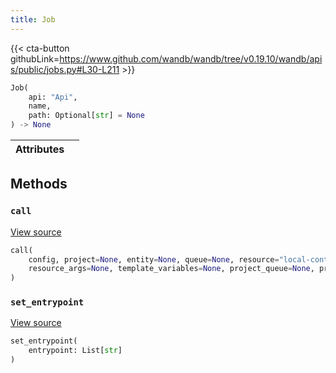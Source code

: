 ```yaml
---
title: Job
---
```


{{< cta-button githubLink=https://www.github.com/wandb/wandb/tree/v0.19.10/wandb/apis/public/jobs.py#L30-L211 >}}

```python
Job(
    api: "Api",
    name,
    path: Optional[str] = None
) -> None
```

| Attributes |  |
| :--- | :--- |

## Methods

### `call`

[View source](https://www.github.com/wandb/wandb/tree/v0.19.10/wandb/apis/public/jobs.py#L167-L211)

```python
call(
    config, project=None, entity=None, queue=None, resource="local-container",
    resource_args=None, template_variables=None, project_queue=None, priority=None
)
```

### `set_entrypoint`

[View source](https://www.github.com/wandb/wandb/tree/v0.19.10/wandb/apis/public/jobs.py#L164-L165)

```python
set_entrypoint(
    entrypoint: List[str]
)
```
